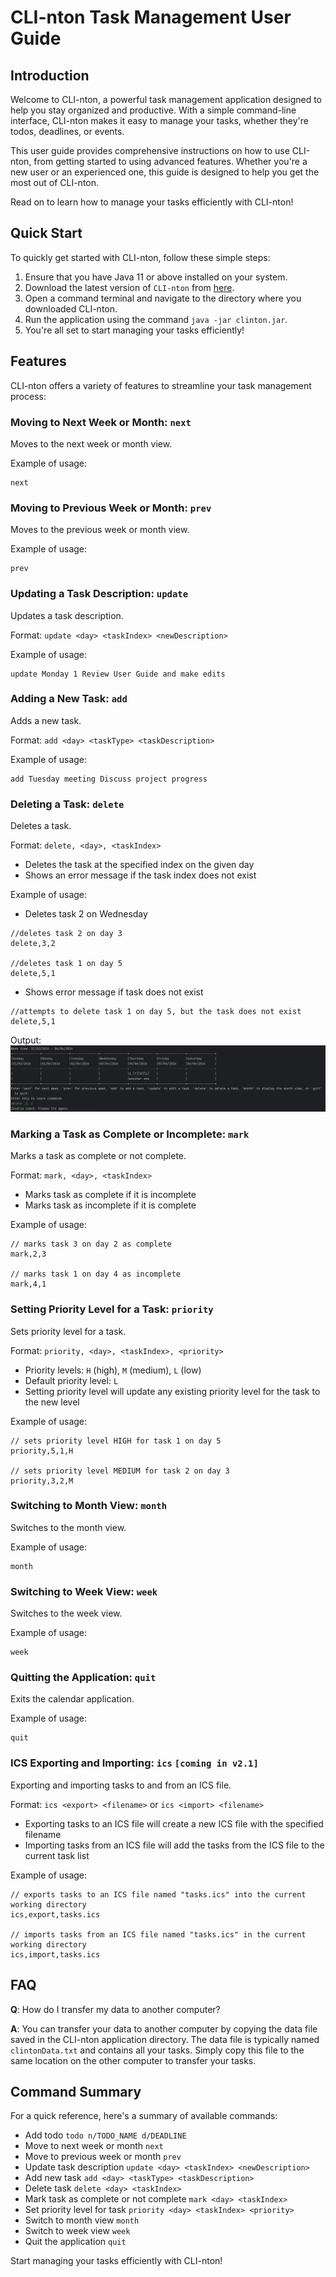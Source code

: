 # CLI-nton Task Management User Guide

## Introduction

Welcome to CLI-nton, a powerful task management application designed to help you stay organized and productive. With a simple command-line interface, CLI-nton makes it easy to manage your tasks, whether they're todos, deadlines, or events.

This user guide provides comprehensive instructions on how to use CLI-nton, from getting started to using advanced features. Whether you're a new user or an experienced one, this guide is designed to help you get the most out of CLI-nton.

Read on to learn how to manage your tasks efficiently with CLI-nton!

## Quick Start

To quickly get started with CLI-nton, follow these simple steps:

1. Ensure that you have Java 11 or above installed on your system.
2. Download the latest version of `CLI-nton` from [here](http://link.to/clinton).
3. Open a command terminal and navigate to the directory where you downloaded CLI-nton.
4. Run the application using the command `java -jar clinton.jar`.
5. You're all set to start managing your tasks efficiently!

## Features

CLI-nton offers a variety of features to streamline your task management process:


### Moving to Next Week or Month: `next`

Moves to the next week or month view.

Example of usage:

```
next
```

### Moving to Previous Week or Month: `prev`

Moves to the previous week or month view.

Example of usage:

```
prev
```

### Updating a Task Description: `update`

Updates a task description.

Format: `update <day> <taskIndex> <newDescription>`

Example of usage:

```
update Monday 1 Review User Guide and make edits
```

### Adding a New Task: `add`

Adds a new task.

Format: `add <day> <taskType> <taskDescription>`

Example of usage:

```
add Tuesday meeting Discuss project progress
```

### Deleting a Task: `delete`

Deletes a task.

Format: `delete, <day>, <taskIndex>`
- Deletes the task at the specified index on the given day
- Shows an error message if the task index does not exist

Example of usage:
- Deletes task 2 on Wednesday

```
//deletes task 2 on day 3
delete,3,2

//deletes task 1 on day 5
delete,5,1
```
- Shows error message if task does not exist

```
//attempts to delete task 1 on day 5, but the task does not exist
delete,5,1
```
Output: 
![img.png](img.png)

### Marking a Task as Complete or Incomplete: `mark`

Marks a task as complete or not complete.

Format: `mark, <day>, <taskIndex>`
- Marks task as complete if it is incomplete
- Marks task as incomplete if it is complete

Example of usage:

```
// marks task 3 on day 2 as complete
mark,2,3

// marks task 1 on day 4 as incomplete
mark,4,1
```

### Setting Priority Level for a Task: `priority`

Sets priority level for a task.

Format: `priority, <day>, <taskIndex>, <priority>`
- Priority levels: `H` (high), `M` (medium), `L` (low)
- Default priority level: `L`
- Setting priority level will update any existing priority level for the task to the new level

Example of usage:

```
// sets priority level HIGH for task 1 on day 5
priority,5,1,H

// sets priority level MEDIUM for task 2 on day 3
priority,3,2,M
```

### Switching to Month View: `month`

Switches to the month view.

Example of usage:

```
month
```

### Switching to Week View: `week`

Switches to the week view.

Example of usage:

```
week
```

### Quitting the Application: `quit`

Exits the calendar application.

Example of usage:

```
quit
```

### ICS Exporting and Importing: `ics` `[coming in v2.1]`
Exporting and importing tasks to and from an ICS file.

Format: `ics <export> <filename>` or `ics <import> <filename>`
- Exporting tasks to an ICS file will create a new ICS file with the specified filename
- Importing tasks from an ICS file will add the tasks from the ICS file to the current task list

Example of usage:

```
// exports tasks to an ICS file named "tasks.ics" into the current working directory
ics,export,tasks.ics

// imports tasks from an ICS file named "tasks.ics" in the current working directory
ics,import,tasks.ics
```

## FAQ

**Q**: How do I transfer my data to another computer?

**A**: You can transfer your data to another computer by copying the data file saved in the CLI-nton application directory. The data file is typically named `clintonData.txt` and contains all your tasks. Simply copy this file to the same location on the other computer to transfer your tasks.

## Command Summary

For a quick reference, here's a summary of available commands:

- Add todo `todo n/TODO_NAME d/DEADLINE`
- Move to next week or month `next`
- Move to previous week or month `prev`
- Update task description `update <day> <taskIndex> <newDescription>`
- Add new task `add <day> <taskType> <taskDescription>`
- Delete task `delete <day> <taskIndex>`
- Mark task as complete or not complete `mark <day> <taskIndex>`
- Set priority level for task `priority <day> <taskIndex> <priority>`
- Switch to month view `month`
- Switch to week view `week`
- Quit the application `quit`

Start managing your tasks efficiently with CLI-nton!